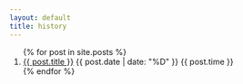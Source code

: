 ```yaml
---
layout: default
title: history
---
```


<ol class="monospace" reversed>
    {% for post in site.posts %}
    <li>
        <a href="{{ post.url }}">{{ post.title }}</a>
        <span class="mini">{{ post.date | date: "%D" }} {{ post.time }}</span>
    </li>
    {% endfor %}
</ol>